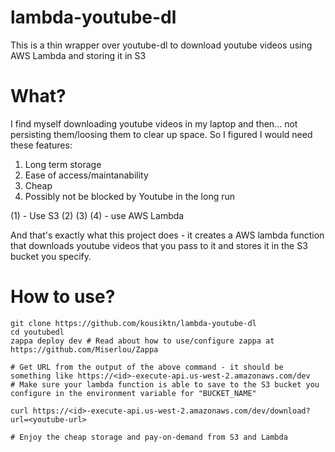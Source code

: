# lambda-youtube-dl
This is a thin wrapper over youtube-dl to download youtube videos using AWS Lambda and storing it in S3

# What?
I find myself downloading youtube videos in my laptop and then... not persisting them/loosing them to clear up space. So I figured I would need these features:
1. Long term storage
2. Ease of access/maintanability
3. Cheap
4. Possibly not be blocked by Youtube in the long run

(1) - Use S3
(2) (3) (4) - use AWS Lambda

And that's exactly what this project does - it creates a AWS lambda function that downloads youtube videos that you pass to it and stores it in the S3 bucket you specify.

# How to use?
```
git clone https://github.com/kousiktn/lambda-youtube-dl
cd youtubedl
zappa deploy dev # Read about how to use/configure zappa at https://github.com/Miserlou/Zappa

# Get URL from the output of the above command - it should be something like https://<id>-execute-api.us-west-2.amazonaws.com/dev
# Make sure your lambda function is able to save to the S3 bucket you configure in the environment variable for "BUCKET_NAME"

curl https://<id>-execute-api.us-west-2.amazonaws.com/dev/download?url=<youtube-url>

# Enjoy the cheap storage and pay-on-demand from S3 and Lambda
```
